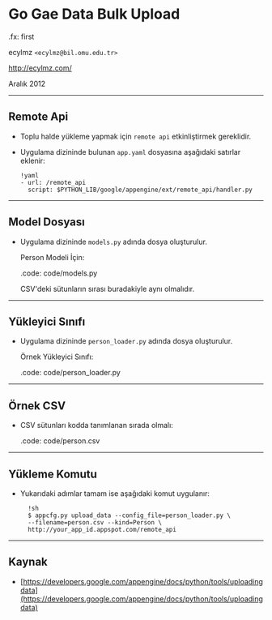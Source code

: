 #   Go Gae Data Bulk Upload

.fx: first

ecylmz `<ecylmz@bil.omu.edu.tr>`

http://ecylmz.com/

Aralık 2012

---

##  Remote Api

-   Toplu halde yükleme yapmak için `remote api` etkinliştirmek gereklidir.

-   Uygulama dizininde bulunan `app.yaml` dosyasına aşağıdaki satırlar eklenir:

        !yaml
        - url: /remote_api
          script: $PYTHON_LIB/google/appengine/ext/remote_api/handler.py

---

##  Model Dosyası

-   Uygulama dizininde `models.py` adında dosya oluşturulur.

    Person Modeli İçin:

    .code: code/models.py

    CSV'deki sütunların sırası buradakiyle aynı olmalıdır.

---

##  Yükleyici Sınıfı

-   Uygulama dizininde `person_loader.py` adında dosya oluşturulur.

    Örnek Yükleyici Sınıfı:

    .code: code/person_loader.py

---

##  Örnek CSV

-   CSV sütunları kodda tanımlanan sırada olmalı:

    .code: code/person.csv

---

##  Yükleme Komutu

- Yukarıdaki adımlar tamam ise aşağıdaki komut uygulanır:

        !sh
        $ appcfg.py upload_data --config_file=person_loader.py \
        --filename=person.csv --kind=Person \
        http://your_app_id.appspot.com/remote_api

---

##  Kaynak

- [https://developers.google.com/appengine/docs/python/tools/uploadingdata](https://developers.google.com/appengine/docs/python/tools/uploadingdata)
